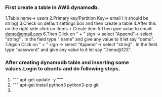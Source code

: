 ### First create a table in AWS dynamodb.
  1.Table name-> users
  2.Primary key/Partition Key-> email ( it should be string)
  3.Check on default settings box and then create a table
  4.After this on the right side click on Items-> Create item
  5.Then give value to email: demo@gmail.com
  6.Then Click on " + " sign -> select "Append"-> select "string" . In the field type " name" and give any value to it let say "demo".
  7.Again Click on " + " sign -> select "Append"-> select "string" . In the field type "password" and give any value to it let say "Demo@123".
  
### After creating dynamodb table and inserting some values.Login to ubuntu and do following steps.
  1) """ apt-get update -y """
  2) """ apt-get install python3 python3-pip git
  3) 


